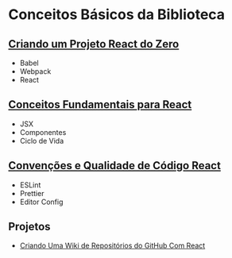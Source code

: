 # Conceitos Básicos da Biblioteca

## [Criando um Projeto React do Zero](./01_ReactDoZero/README.md)

- Babel
- Webpack
- React

## [Conceitos Fundamentais para React](./02_ConceitosFundamentais/README.md)

- JSX
- Componentes
- Ciclo de Vida

## [Convenções e Qualidade de Código React](./03_ConvQual/README.md)

- ESLint
- Prettier
- Editor Config

## Projetos

- [Criando Uma Wiki de Repositórios do GitHub Com React](https://github.com/Err0rGCeni/DIOProject_GitWiki)
